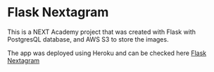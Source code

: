 # Flask Nextagram

This is a NEXT Academy project that was created with Flask with PostgresQL database, and AWS S3 to store the images.

The app was deployed using Heroku and can be checked here [Flask Nextagram](https://fakeig-nextagram.herokuapp.com/)
